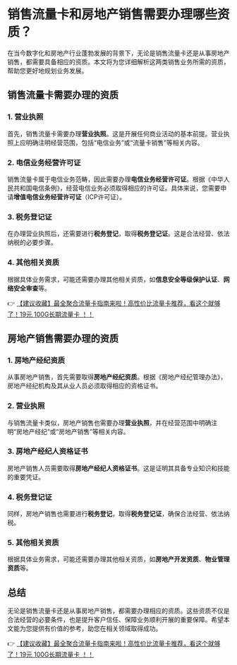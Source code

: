 # 销售流量卡和房地产销售需要办理哪些资质？

在当今数字化和房地产行业蓬勃发展的背景下，无论是销售流量卡还是从事房地产销售，都需要具备相应的资质。本文将为您详细解析这两类销售业务所需的资质，帮助您更好地规划业务发展。

## 销售流量卡需要办理的资质

### 1. **营业执照**
首先，销售流量卡需要办理**营业执照**。这是开展任何商业活动的基本前提。营业执照上应明确注明经营范围，包括“电信业务”或“流量卡销售”等相关内容。

### 2. **电信业务经营许可证**
销售流量卡属于电信业务范畴，因此需要办理**电信业务经营许可证**。根据《中华人民共和国电信条例》，经营电信业务必须取得相应的许可证。具体来说，您需要申请**增值电信业务经营许可证**（ICP许可证）。

### 3. **税务登记证**
在办理营业执照后，还需要进行**税务登记**，取得**税务登记证**。这是合法经营、依法纳税的必要步骤。

### 4. **其他相关资质**
根据具体业务需求，可能还需要办理其他相关资质，如**信息安全等级保护认证**、**网络安全审查**等。

👉 [【建议收藏】最全聚合流量卡指南来啦！高性价比流量卡推荐，看这个就够了！19元 100G长期流量卡 ！！](https://bit.ly/Liuliangka)

## 房地产销售需要办理的资质

### 1. **房地产经纪资质**
从事房地产销售，首先需要取得**房地产经纪资质**。根据《房地产经纪管理办法》，房地产经纪机构及其从业人员必须取得相应的资格证书。

### 2. **营业执照**
与销售流量卡类似，房地产销售也需要办理**营业执照**，并在经营范围中明确注明“房地产经纪”或“房地产销售”等相关内容。

### 3. **房地产经纪人资格证书**
房地产销售人员需要取得**房地产经纪人资格证书**。这是证明其具备专业知识和技能的重要凭证。

### 4. **税务登记证**
同样，房地产销售也需要进行**税务登记**，取得**税务登记证**，确保合法经营、依法纳税。

### 5. **其他相关资质**
根据具体业务需求，可能还需要办理其他相关资质，如**房地产开发资质**、**物业管理资质**等。

## 总结

无论是销售流量卡还是从事房地产销售，都需要办理相应的资质。这些资质不仅是合法经营的必要条件，也是提升客户信任、保障业务顺利开展的重要保障。希望本文能为您提供有价值的参考，助您在相关领域取得成功。

👉 [【建议收藏】最全聚合流量卡指南来啦！高性价比流量卡推荐，看这个就够了！19元 100G长期流量卡 ！！](https://bit.ly/Liuliangka)